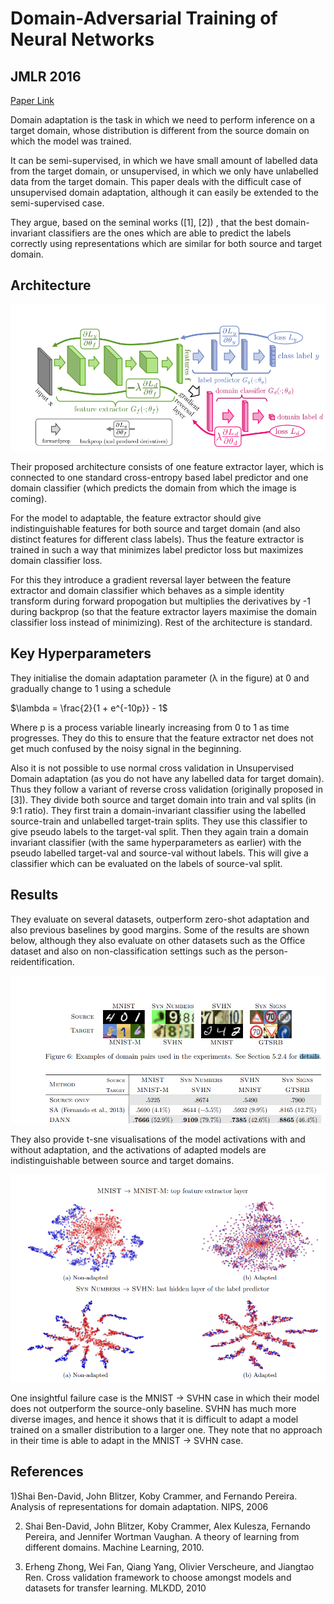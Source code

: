 
# Domain-Adversarial Training of Neural Networks
## JMLR 2016
[Paper Link](https://jmlr.org/papers/volume17/15-239/15-239.pdf)

Domain adaptation is the task in which we need to perform inference on a target domain, whose distribution is different from the source domain on which the model was trained. 

It can be semi-supervised, in which we have small amount of labelled data from the target domain, or unsupervised, in which we only have unlabelled data from the target domain. This paper deals with the difficult case of unsupervised domain adaptation, although it can easily be extended to the semi-supervised case.

They argue, based on the seminal works ([1], [2]) , that the best domain-invariant classifiers are the ones which are able to predict the labels correctly using representations which are similar for both source and target domain. 


## Architecture

![](DANN_architecture.png)

 Their proposed architecture consists of one feature extractor layer, which is connected to one standard cross-entropy based label predictor and one domain classifier (which predicts the domain from which the image is coming).

For the model to adaptable, the feature extractor should give indistinguishable features for both source and target domain (and also distinct features for different class labels). Thus the feature extractor is trained in such a way that minimizes label predictor loss but maximizes domain classifier loss. 

For this they introduce a gradient reversal layer between the feature extractor and domain classifier which behaves as a simple identity transform during forward propogation but multiplies the derivatives by -1 during backprop (so that the feature extractor layers maximise the domain classifier loss instead of minimizing). Rest of the architecture is standard. 

## Key Hyperparameters

They initialise the domain adaptation parameter (λ in the figure) at 0 and gradually change to 1 using a schedule 

$\lambda = \frac{2}{1 + e^{-10p}} - 1$

Where p is a process variable linearly increasing from 0 to 1 as time progresses. They do this to ensure that the feature extractor net does not get much confused by the noisy signal in the beginning.

 Also it is not possible to use normal cross validation in Unsupervised Domain adaptation (as you do not have any labelled data for target domain). Thus they follow a variant of reverse cross validation (originally proposed in [3]). They divide both source and target domain into train and val splits (in 9:1 ratio). They first train a domain-invariant classifier using the labelled source-train and unlabelled target-train splits. They use this classifier to give pseudo labels to the target-val split. Then they again train a domain invariant classifier (with the same hyperparameters as earlier) with the pseudo labelled target-val and source-val without labels. This will give a classifier which can be evaluated on the labels of source-val split. 
 
## Results
They evaluate on several datasets, outperform zero-shot adaptation and also previous baselines by good margins. Some of the results are shown below, although they also evaluate on other datasets such as the Office dataset and also on non-classification settings such as the person-reidentification. 

![Quantitative Results](DANN_results.png)

They also provide t-sne visualisations of the model activations with and without adaptation, and the activations of adapted models are indistinguishable between source and target domains.

![tsne visuals](DANN_tsne.png)
 
One insightful failure case is the MNIST -> SVHN case in which their model does not outperform the source-only baseline. SVHN has much more diverse images, and hence it shows that it is difficult to adapt a model trained on a smaller distribution to a larger one.  They note that no approach in their time is able to adapt in the MNIST -> SVHN case.

## References

1)Shai Ben-David, John Blitzer, Koby Crammer, and Fernando Pereira. Analysis of representations for domain adaptation. NIPS, 2006

2) Shai Ben-David, John Blitzer, Koby Crammer, Alex Kulesza, Fernando Pereira, and Jennifer Wortman Vaughan. A theory of learning from different domains. Machine Learning, 2010.

4) Erheng Zhong, Wei Fan, Qiang Yang, Olivier Verscheure, and Jiangtao Ren. Cross validation framework to choose amongst models and datasets for transfer learning. MLKDD, 2010




